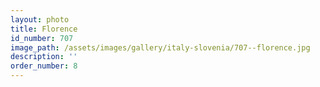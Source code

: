 ```yaml
---
layout: photo
title: Florence
id_number: 707
image_path: /assets/images/gallery/italy-slovenia/707--florence.jpg
description: ''
order_number: 8
---
```

